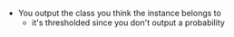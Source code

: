 - You output the class you think the instance belongs to
	- it's thresholded since you don't output a probability